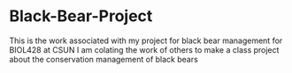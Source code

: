 # Black-Bear-Project
This is the work associated with my project for black bear management for BIOL428 at CSUN
I am colating the work of others to make a class project about the conservation management of black bears

